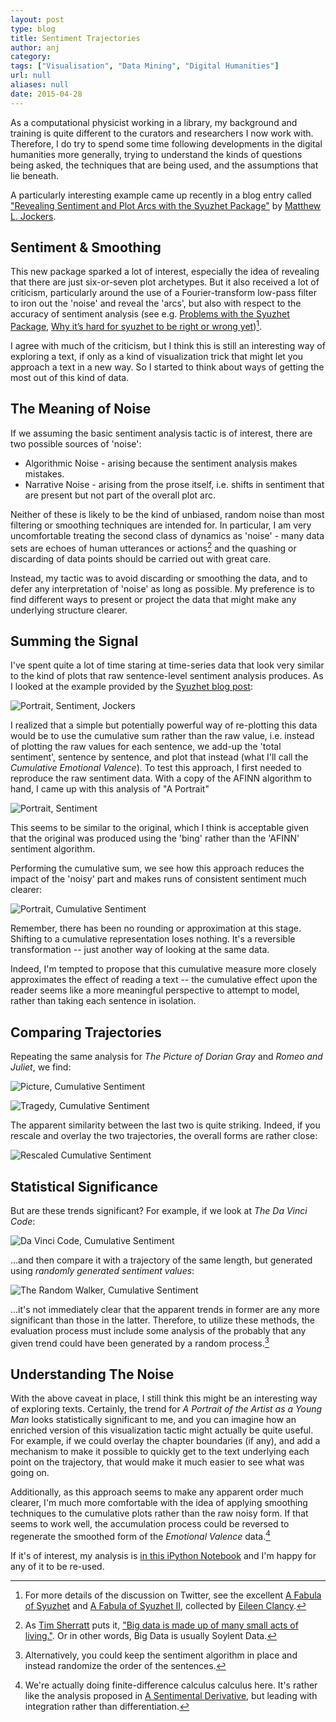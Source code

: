 ```yaml
---
layout: post
type: blog
title: Sentiment Trajectories
author: anj
category:
tags: ["Visualisation", "Data Mining", "Digital Humanities"]
url: null
aliases: null
date: 2015-04-28
---
```


As a computational physicist working in a library, my background and training is quite different to the curators and researchers I now work with. Therefore, I do try to spend some time following developments in the digital humanities more generally, trying to understand the kinds of questions being asked, the techniques that are being used, and the assumptions that lie beneath.

A particularly interesting example came up recently in a blog entry called ["Revealing Sentiment and Plot Arcs with the Syuzhet Package"](http://www.matthewjockers.net/2015/02/02/syuzhet/) by [Matthew L. Jockers](http://www.matthewjockers.net/).

<!--break-->

## Sentiment & Smoothing

This new package sparked a lot of interest, especially the idea of revealing that there are just six-or-seven plot archetypes. But it also received a lot of criticism, particularly around the use of a Fourier-transform low-pass filter to iron out the 'noise' and reveal the 'arcs', but also with respect to the accuracy of sentiment analysis (see e.g. [Problems with the Syuzhet Package](https://annieswafford.wordpress.com/2015/03/02/syuzhet/), [Why it’s hard for syuzhet to be right or wrong yet](http://tedunderwood.com/2015/03/24/why-its-hard-for-syuzhet-to-be-right-or-wrong-yet/))[^1].

I agree with much of the criticism, but I think this is still an interesting way of exploring a text, if only as a kind of visualization trick that might let you approach a text in a new way. So I started to think about ways of getting the most out of this kind of data.


## The Meaning of Noise

If we assuming the basic sentiment analysis tactic is of interest, there are two possible sources of 'noise':

* Algorithmic Noise - arising because the sentiment analysis makes mistakes.
* Narrative Noise - arising from the prose itself, i.e. shifts in sentiment that are present but not part of the overall plot arc.

Neither of these is likely to be the kind of unbiased, random noise than most filtering or smoothing techniques are intended for. In particular, I am very uncomfortable treating the second class of dynamics as 'noise' - many data sets are echoes of human utterances or actions[^2] and the quashing or discarding of data points should be carried out with great care.

Instead, my tactic was to avoid discarding or smoothing the data, and to defer any interpretation of 'noise' as long as possible. My preference is to find different ways to present or project the data that might make any underlying structure clearer.


## Summing the Signal

I've spent quite a lot of time staring at time-series data that look very similar to the kind of plots that raw sentence-level sentiment analysis produces. As I looked at the example provided by the [Syuzhet blog post](http://www.matthewjockers.net/2015/02/02/syuzhet/):

![Portrait, Sentiment, Jockers](/blog/images/sentiment-trajectories/portrait-sent-jockers.png)

I realized that a simple but potentially powerful way of re-plotting this data would be to use the cumulative sum rather than the raw value, i.e. instead of plotting the raw values for each sentence, we add-up the 'total sentiment', sentence by sentence, and plot that instead (what I'll call the *Cumulative Emotional Valence*). To test this approach, I first needed to reproduce the raw sentiment data. With a copy of the AFINN algorithm to hand, I came up with this analysis of "A Portrait"

![Portrait, Sentiment](/blog/images/sentiment-trajectories/portrait-sent.png)

This seems to be similar to the original, which I think is acceptable given that the original was produced using the 'bing' rather than the 'AFINN' sentiment algorithm. 

Performing the cumulative sum, we see how this approach reduces the impact of the 'noisy' part and makes runs of consistent sentiment much clearer:

![Portrait, Cumulative Sentiment](/blog/images/sentiment-trajectories/portrait-cuml.png)

Remember, there has been no rounding or approximation at this stage. Shifting to a cumulative representation loses nothing. It's a reversible transformation -- just another way of looking at the same data.

Indeed, I'm tempted to propose that this cumulative measure more closely approximates the effect of reading a text -- the cumulative effect upon the reader seems like a more meaningful perspective to attempt to model, rather than taking each sentence in isolation.

## Comparing Trajectories

Repeating the same analysis for *The Picture of Dorian Gray* and *Romeo and Juliet*, we find:

![Picture, Cumulative Sentiment](/blog/images/sentiment-trajectories/pdg-cuml.png)

![Tragedy, Cumulative Sentiment](/blog/images/sentiment-trajectories/trj-cuml.png)

The apparent similarity between the last two is quite striking. Indeed, if you rescale and overlay the two trajectories, the overall forms are rather close:

![Rescaled Cumulative Sentiment](/blog/images/sentiment-trajectories/pdg-and-trj-cuml-rescaled.png)


## Statistical Significance

But are these trends significant? For example, if we look at *The Da Vinci Code*:

![Da Vinci Code, Cumulative Sentiment](/blog/images/sentiment-trajectories/tdvc-cuml.png)

...and then compare it with a trajectory of the same length, but generated using *randomly generated sentiment values*:

![The Random Walker, Cumulative Sentiment](/blog/images/sentiment-trajectories/random-cuml.png)

...it's not immediately clear that the apparent trends in former are any more significant than those in the latter. Therefore, to utilize these methods, the evaluation process must include some analysis of the probably that any given trend could have been generated by a random process.[^3]


## Understanding The Noise

With the above caveat in place, I still think this might be an interesting way of exploring texts. Certainly, the trend for *A Portrait of the Artist as a Young Man* looks statistically significant to me, and you can imagine how an enriched version of this visualization tactic might actually be quite useful. For example, if we could overlay the chapter boundaries (if any), and add a mechanism to make it possible to quickly get to the text underlying each point on the trajectory, that would make it much easier to see what was going on. 

Additionally, as this approach seems to make any apparent order much clearer, I'm much more comfortable with the idea of applying smoothing techniques to the cumulative plots rather than the raw noisy form. If that seems to work well, the accumulation process could be reversed to regenerate the smoothed form of the *Emotional Valence* data.[^4]

If it's of interest, my analysis is [in this iPython Notebook](http://nbviewer.ipython.org/github/anjackson/keeping-codes/blob/gh-pages/experiments/sentimental-trajectories.ipynb) and I'm happy for any of it to be re-used.

[^1]: For more details of the discussion on Twitter, see the excellent [A Fabula of Syuzhet](https://storify.com/clancynewyork/contretemps-a-syuzhet) and [A Fabula of Syuzhet II](https://storify.com/clancynewyork/a-fabula-of-syuzhet-ii/), collected by [Eileen Clancy](https://twitter.com/clancynewyork).
[^2]: As [Tim Sherratt](https://twitter.com/wragge) puts it, ["Big data is made up of many small acts of living."](http://discontents.com.au/stories-for-machines-data-for-humans/). Or in other words, Big Data is usually Soylent Data.
[^3]: Alternatively, you could keep the sentiment algorithm in place and instead randomize the order of the sentences.
[^4]: We're actually doing finite-difference calculus calculus here. It's rather like the analysis proposed in [A Sentimental Derivative](http://www.lagado.name/blog/?p=137), but leading with integration rather than differentiation.
